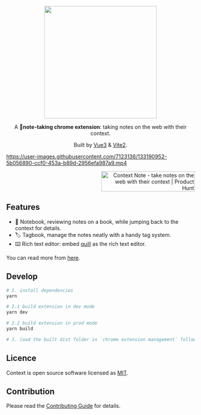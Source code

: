 

<p align="center">
  <a href="https://chrome.google.com/webstore/detail/context-note/enmeffcefbiehghanidhebgiccljmncl?hl=zh-CN" target="_blank">
    <img width="300" src="https://user-images.githubusercontent.com/7123136/132152458-37a8ec1d-dfb2-4957-8451-44cf01312820.png">
  </a>
  <br>
</p>

<p align="center">A 📝<b>note-taking chrome extension</b>: taking notes on the web with their context.
</p>
<p align="center">Built by <a href="https://v3.vuejs.org/" target="_blank">Vue3</a> & <a href="https://vitejs.dev/" target="_blank">Vite2</a>.</p>

https://user-images.githubusercontent.com/7123136/133190952-5b056890-ccf0-453a-b89d-2956efa987a9.mp4

<p align="right">
<a href="https://www.producthunt.com/posts/context-note?utm_source=badge-featured&utm_medium=badge&utm_souce=badge-context-note" target="_blank"><img src="https://api.producthunt.com/widgets/embed-image/v1/featured.svg?post_id=313885&theme=light" alt="Context Note - take notes on the web with their context | Product Hunt" style="width: 250px; height: 54px;" width="250" height="54" /></a>
</p>

## Features

- 📝 Notebook, reviewing notes on a book, while jumping back to the context for details.
- 🏷️ Tagbook, manage the notes neatly with a handy tag system.
- ⌨️ Rich text editor: embed [quill](https://quilljs.com/) as the rich text editor.

You can read more from [here](https://medium.com/@neochan_66076/take-your-notes-on-the-web-with-their-context-77e8b9aaf1be).

## Develop

```bash
# 1. install dependencies
yarn

# 2.1 build extension in dev mode
yarn dev

# 2.2 build extension in prod mode
yarn build

# 3. load the built dist folder in `chrome extension management` following https://support.google.com/chrome_webstore/answer/2664769?hl=en
```

## Licence

Context is open source software licensed as
[MIT](https://github.com/betterRunner/context-note/blob/main/LICENSE.md).

## Contribution

Please read the [Contributing Guide](./.github/contributing.md) for details.
